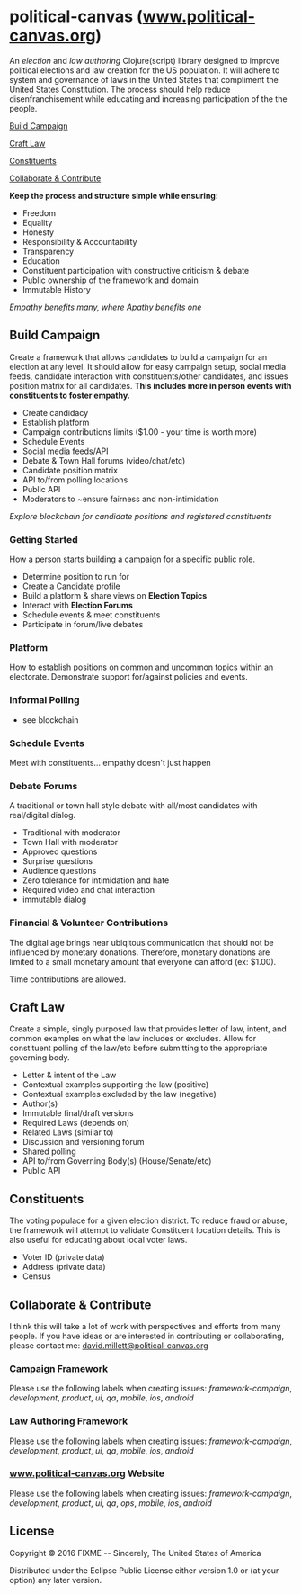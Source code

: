 # political-canvas (www.political-canvas.org)

An *election* and *law authoring* Clojure(script) library designed to improve political elections and law creation for the 
US population. It will adhere to system and governance of laws in the United States that compliment the United 
States Constitution. The process should help reduce disenfranchisement while educating and increasing participation of the
the people.
 
[Build Campaign](#build-campaign)

[Craft Law](#craft-law) 
  
[Constituents](#constituents)   
  
[Collaborate & Contribute](#collaborate)  
  
**Keep the process and structure simple while ensuring:**

 * Freedom
 * Equality
 * Honesty
 * Responsibility & Accountability
 * Transparency 
 * Education
 * Constituent participation with constructive criticism & debate
 * Public ownership of the framework and domain
 * Immutable History
 
*Empathy benefits many, where Apathy benefits one*

<a name="build-campaign"/></a>
## Build Campaign
Create a framework that allows candidates to build a campaign for an election at 
any level. It should allow for easy campaign setup, social media feeds, candidate 
interaction with constituents/other candidates, and issues position matrix for all 
candidates. **This includes more in person events with constituents to foster empathy.** 
 
 * Create candidacy
 * Establish platform
 * Campaign contributions limits ($1.00 - your time is worth more) 
 * Schedule Events
 * Social media feeds/API
 * Debate & Town Hall forums (video/chat/etc)
 * Candidate position matrix
 * API to/from polling locations
 * Public API
 * Moderators to ~ensure fairness and non-intimidation
 
 *Explore blockchain for candidate positions and registered constituents*
 
### Getting Started
How a person starts building a campaign for a specific public role.

 * Determine position to run for
 * Create a Candidate profile
 * Build a platform & share views on **Election Topics**
 * Interact with **Election Forums**
 * Schedule events & meet constituents
 * Participate in forum/live debates 
  
### Platform
 How to establish positions on common and uncommon topics within an electorate. Demonstrate
 support for/against policies and events.
 
### Informal Polling 
 
 * see blockchain 
 
### Schedule Events
Meet with constituents... empathy doesn't just happen
 
### Debate Forums
A traditional or town hall style debate with all/most candidates with real/digital dialog. 

 * Traditional with moderator 
 * Town Hall with moderator
 * Approved questions
 * Surprise questions
 * Audience questions
 * Zero tolerance for intimidation and hate 
 * Required video and chat interaction
 * immutable dialog 
 
### Financial & Volunteer Contributions
The digital age brings near ubiqitous communication that should not be influenced
by monetary donations. Therefore, monetary donations are limited to a small monetary 
amount that everyone can afford (ex: $1.00).

Time contributions are allowed.
 
<a name="craft-law"/></a>
## Craft Law
Create a simple, singly purposed law that provides letter of law, intent, and common 
examples on what the law includes or excludes. Allow for constituent polling of the 
law/etc before submitting to the appropriate governing body. 
 
 * Letter & intent of the Law
 * Contextual examples supporting the law (positive)
 * Contextual examples excluded by the law (negative)
 * Author(s) 
 * Immutable final/draft versions
 * Required Laws (depends on)
 * Related Laws (similar to)
 * Discussion and versioning forum
 * Shared polling
 * API to/from Governing Body(s) (House/Senate/etc) 
 * Public API


<a name="constituents"/></a>
## Constituents
The voting populace for a given election district. To reduce fraud or abuse, the framework will attempt to validate 
Constituent location details. This is also useful for educating about local voter laws.  

* Voter ID (private data)
* Address (private data)
* Census

<a name="collaborate"/></a>
## Collaborate & Contribute
I think this will take a lot of work with perspectives and efforts from many people. If you have ideas or are 
interested in contributing or collaborating, please contact me: david.millett@political-canvas.org 

### Campaign Framework
Please use the following labels when creating issues:
*framework-campaign*, *development*, *product*, *ui*, *qa*, *mobile*, *ios*, *android*

### Law Authoring Framework
Please use the following labels when creating issues:
*framework-campaign*, *development*, *product*, *ui*, *qa*, *mobile*, *ios*, *android*

### www.political-canvas.org Website
Please use the following labels when creating issues:
*framework-campaign*, *development*, *product*, *ui*, *qa*, *ops*, *mobile*, *ios*, *android*

## License

Copyright © 2016 FIXME -- Sincerely, The United States of America

Distributed under the Eclipse Public License either version 1.0 or (at
your option) any later version.

